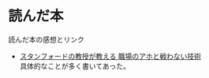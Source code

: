 # 読んだ本

読んだ本の感想とリンク

* [スタンフォードの教授が教える 職場のアホと戦わない技術](https://www.amazon.co.jp/%E3%82%B9%E3%82%BF%E3%83%B3%E3%83%95%E3%82%A9%E3%83%BC%E3%83%89%E3%81%AE%E6%95%99%E6%8E%88%E3%81%8C%E6%95%99%E3%81%88%E3%82%8B-%E8%81%B7%E5%A0%B4%E3%81%AE%E3%82%A2%E3%83%9B%E3%81%A8%E6%88%A6%E3%82%8F%E3%81%AA%E3%81%84%E6%8A%80%E8%A1%93-%E3%83%AD%E3%83%90%E3%83%BC%E3%83%88%E3%83%BBI%E3%83%BB%E3%82%B5%E3%83%83%E3%83%88%E3%83%B3/dp/4797396156)  
 具体的なことが多く書いてあった。
